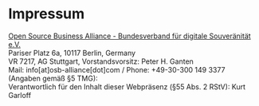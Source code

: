 # Impressum

[Open Source Business Alliance - Bundesverband für digitale Souveränität e.V.](https://osb-alliance.de/)  
Pariser Platz 6a, 10117 Berlin, Germany  
VR 7217, AG Stuttgart, Vorstandsvorsitz: Peter H. Ganten  
Mail: info[at]osb-alliance[dot]com / Phone: +49-30-300 149 3377  
(Angaben gemäß §5 TMG):  
Verantwortlich für den Inhalt dieser Webpräsenz (§55 Abs. 2 RStV): Kurt Garloff
